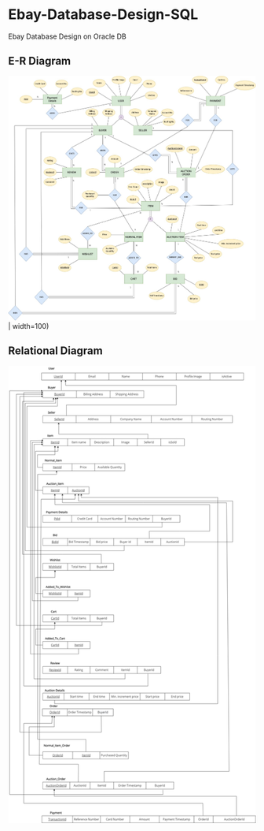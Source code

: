 # Ebay-Database-Design-SQL
Ebay Database Design on Oracle DB

## E-R Diagram 
<!-- ![alt text](https://github.com/meetc-8581/Ebay-Database-Design-SQL/blob/main/Ebay_E-R_Diagram.jpg?raw=true) -->
![E-R Diagram](https://github.com/meetc-8581/Ebay-Database-Design-SQL/blob/main/Ebay_E-R_Diagram.jpg?raw=true) | width=100)

## Relational Diagram
![Relational Diagram](https://github.com/meetc-8581/Ebay-Database-Design-SQL/blob/main/relational-normalized.jpg?raw=true)
